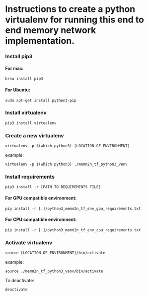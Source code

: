 # Instructions to create a python virtualenv for running this end to end memory network implementation.

### Install pip3

#### For mac:

`brew install pip3`

#### For Ubuntu:

`sudo apt-get install python3-pip`

### Install virtualenv

`pip3 install virtualenv`

### Create a new virtualenv

`virtualenv -p $(which python3) [LOCATION OF ENVIRONMENT]`

example:

`virtualenv -p $(which python3) ./memn2n_tf_python3_venv`

### Install requirements

`pip3 install -r [PATH TO REQUIREMENTS FILE]`

#### For GPU compatible environment:

`pip install -r [.]/python3_memn2n_tf_env_gpu_requirements.txt`

#### For CPU compatible environment:

`pip install -r [.]/python3_memn2n_tf_env_cpu_requirements.txt`

### Activate virtualenv

`source [LOCATION OF ENVIRONMENT]/bin/activate`

example:

`source ./memn2n_tf_python3_venv/bin/activate`

To deactivate:

`deactivate`
